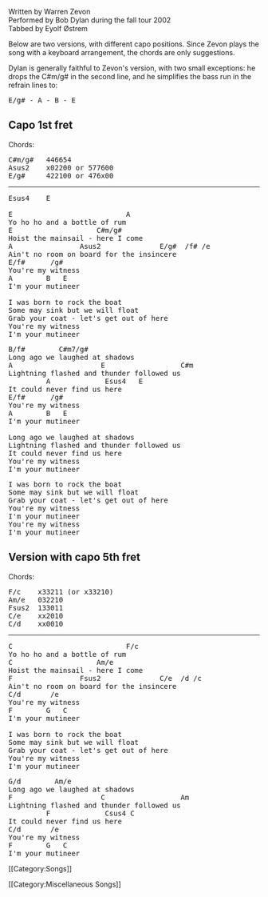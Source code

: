 Written by Warren Zevon<br>
Performed by Bob Dylan during the fall tour 2002<br>
Tabbed by Eyolf Østrem

Below are two versions, with different capo positions. Since Zevon
plays the song with a keyboard arrangement, the chords are only
suggestions.

Dylan is generally faithful to Zevon's version, with two small
exceptions: he drops the C#m/g# in the second line, and he
simplifies the bass run in the refrain lines to:

<pre class="verse">
E/g# - A - B - E
</pre>

<h2 class="songversion">Capo 1st fret</h2>

Chords:

<pre class="chords">
C#m/g#   446654
Asus2    x02200 or 577600
E/g#     422100 or 476x00
</pre>

----
<pre class="verse">
Esus4    E

E                           A
Yo ho ho and a bottle of rum
E                    C#m/g#
Hoist the mainsail - here I come
A                Asus2              E/g#  /f# /e
Ain't no room on board for the insincere
E/f#      /g#
You're my witness
A        B   E
I'm your mutineer

I was born to rock the boat
Some may sink but we will float
Grab your coat - let's get out of here
You're my witness
I'm your mutineer
</pre>

<pre class="refrain">
B/f#        C#m7/g#
Long ago we laughed at shadows
A                     E                  C#m
Lightning flashed and thunder followed us
         A             Esus4   E
It could never find us here
E/f#      /g#
You're my witness
A        B   E
I'm your mutineer

Long ago we laughed at shadows
Lightning flashed and thunder followed us
It could never find us here
You're my witness
I'm your mutineer
</pre>

<pre class="verse">
I was born to rock the boat
Some may sink but we will float
Grab your coat - let's get out of here
You're my witness
I'm your mutineer
You're my witness
I'm your mutineer
</pre>

<h2 class="songversion">Version with capo 5th fret</h2>

Chords:

<pre class="chords">
F/c    x33211 (or x33210)
Am/e   032210
Fsus2  133011
C/e    xx2010
C/d    xx0010
</pre>

----
<pre class="verse">
C                           F/c
Yo ho ho and a bottle of rum
C                    Am/e
Hoist the mainsail - here I come
F                Fsus2              C/e  /d /c
Ain't no room on board for the insincere
C/d       /e
You're my witness
F        G   C
I'm your mutineer

I was born to rock the boat
Some may sink but we will float
Grab your coat - let's get out of here
You're my witness
I'm your mutineer
</pre>

<pre class="refrain">
G/d        Am/e
Long ago we laughed at shadows
F                     C                  Am
Lightning flashed and thunder followed us
         F             Csus4 C
It could never find us here
C/d       /e
You're my witness
F        G   C
I'm your mutineer
</pre>

[[Category:Songs]]

[[Category:Miscellaneous Songs]]